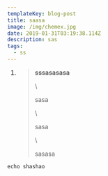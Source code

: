 ```yaml
---
templateKey: blog-post
title: saasa
image: /img/chemex.jpg
date: 2019-01-31T03:19:38.114Z
description: sas
tags:
  - ss
---
```

1. > **sssasasasa**
   >
   > \
   >
   >
   > sasa
   >
   > \
   >
   >
   > sasa
   >
   > \
   >
   >
   > sasasa


```
echo shashao
```
